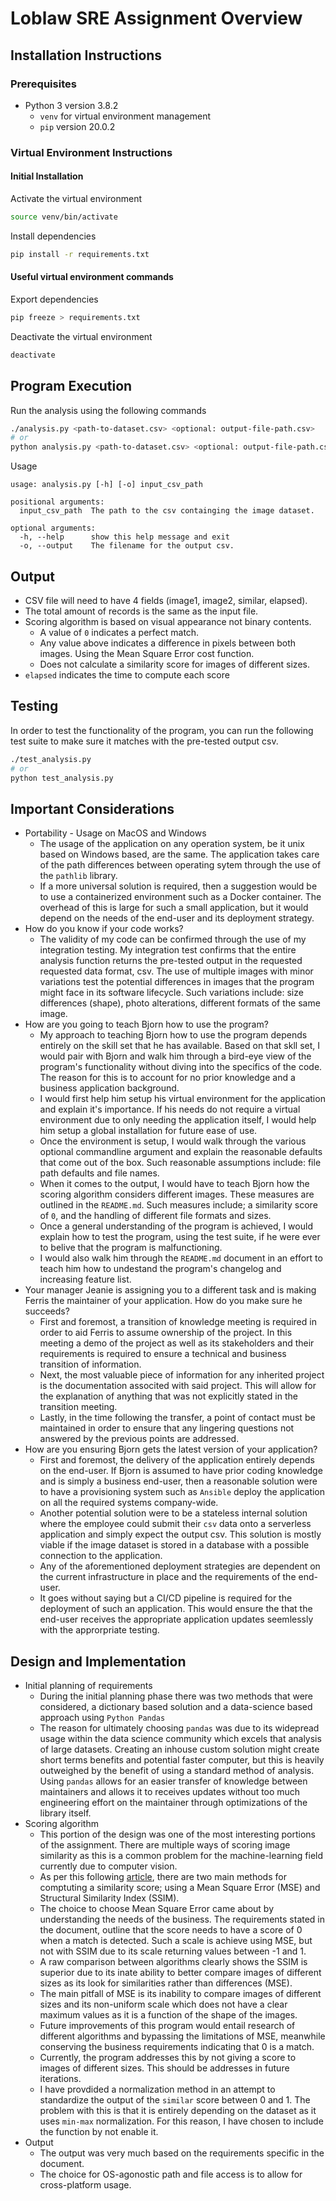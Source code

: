 # Loblaw SRE Assignment Overview

## Installation Instructions

### Prerequisites

- Python 3 version 3.8.2
  - `venv` for virtual environment management
  - `pip` version 20.0.2

### Virtual Environment Instructions

#### Initial Installation

Activate the virtual environment

```bash
source venv/bin/activate
```

Install dependencies

```bash
pip install -r requirements.txt
```

#### Useful virtual environment commands

Export dependencies

```bash
pip freeze > requirements.txt
```

Deactivate the virtual environment

```bash
deactivate
```

## Program Execution

Run the analysis using the following commands

```bash
./analysis.py <path-to-dataset.csv> <optional: output-file-path.csv>
# or
python analysis.py <path-to-dataset.csv> <optional: output-file-path.csv>
```

Usage

```text
usage: analysis.py [-h] [-o] input_csv_path

positional arguments:
  input_csv_path  The path to the csv containging the image dataset.

optional arguments:
  -h, --help      show this help message and exit
  -o, --output    The filename for the output csv.
```

## Output

- CSV file will need to have 4 fields (image1, image2, similar, elapsed).
- The total amount of records is the same as the input file.
- Scoring algorithm is based on visual appearance not binary contents.
  - A value of `0` indicates a perfect match.
  - Any value above indicates a difference in pixels between both images. Using the Mean Square Error cost function.
  - Does not calculate a similarity score for images of different sizes.
- `elapsed` indicates the time to compute each score

## Testing

In order to test the functionality of the program, you can run the following test suite to make sure it matches with the pre-tested output csv.

```bash
./test_analysis.py
# or
python test_analysis.py
```

## Important Considerations

- Portability - Usage on MacOS and Windows
  - The usage of the application on any operation system, be it unix based on Windows based, are the same. The application takes care of the path differences between operating sytem through the use of the `pathlib` library.
  - If a more universal solution is required, then a suggestion would be to use a containerized environment such as a Docker container. The overhead of this is large for such a small application, but it would depend on the needs of the end-user and its deployment strategy.
- How do you know if your code works?
  - The validity of my code can be confirmed through the use of my integration testing. My integration test confirms that the entire analysis function returns the pre-tested output in the requested requested data format, csv. The use of multiple images with minor variations test the potential differences in images that the program might face in its software lifecycle. Such variations include: size differences (shape), photo alterations, different formats of the same image.
- How are you going to teach Bjorn how to use the program?
  - My approach to teaching Bjorn how to use the program depends entirely on the skill set that he has available. Based on that skll set, I would pair with Bjorn and walk him through a bird-eye view of the program's functionality without diving into the specifics of the code. The reason for this is to account for no prior knowledge and a business application background.
  - I would first help him setup his virtual environment for the application and explain it's importance. If his needs do not require a virtual environment due to only needing the application itself, I would help him setup a global installation for future ease of use.
  - Once the environment is setup, I would walk through the various optional commandline argument and explain the reasonable defaults that come out of the box. Such reasonable assumptions include: file path defaults and file names.
  - When it comes to the output, I would have to teach Bjorn how the scoring algorithm considers different images. These measures are outlined in the `README.md`. Such measures include; a similarity score of `0`, and the handling of different file formats and sizes.
  - Once a general understanding of the program is achieved, I would explain how to test the program, using the test suite, if he were ever to belive that the program is malfunctioning.
  - I would also walk him through the `README.md` document in an effort to teach him how to undestand the program's changelog and increasing feature list.
- Your manager Jeanie is assigning you to a different task and is making Ferris the maintainer of your application. How do you make sure he succeeds?
  - First and foremost, a transition of knowledge meeting is required in order to aid Ferris to assume ownership of the project. In this meeting a demo of the project as well as its stakeholders and their requirements is required to ensure a technical and business transition of information.
  - Next, the most valuable piece of information for any inherited project is the documentation associted with said project. This will allow for the explanation of anything that was not explicitly stated in the transition meeting.
  - Lastly, in the time following the transfer, a point of contact must be maintained in order to ensure that any lingering questions not answered by the previous points are addressed.
- How are you ensuring Bjorn gets the latest version of your application?
  - First and foremost, the delivery of the application entirely depends on the end-user. If Bjorn is assumed to have prior coding knowledge and is simply a business end-user, then a reasonable solution were to have a provisioning system such as `Ansible` deploy the application on all the required systems company-wide. 
  - Another potential solution were to be a stateless internal solution where the employee could submit their `csv` data onto a serverless application and simply expect the output csv. This solution is mostly viable if the image dataset is stored in a database with a possible connection to the application.
  - Any of the aforementioned deployment strategies are dependent on the current infrastructure in place and the requirements of the end-user.
  - It goes without saying but a CI/CD pipeline is required for the deployment of such an application. This would ensure the that the end-user receives the appropriate application updates seemlessly with the approrpriate testing.

## Design and Implementation

- Initial planning of requirements
  - During the initial planning phase there was two methods that were considered, a dictionary based solution and a data-science based approach using `Python Pandas`
  - The reason for ultimately choosing `pandas` was due to its widepread usage within the data science community which excels that analysis of large datasets. Creating an inhouse custom solution might create short terms benefits and potential faster computer, but this is heavily outweighed by the benefit of using a standard method of analysis. Using `pandas` allows for an easier transfer of knowledge between maintainers and allows it to receives updates without too much engineering effort on the maintainer through optimizations of the library itself.
- Scoring algorithm
  - This portion of the design was one of the most interesting portions of the assignment. There are multiple ways of scoring image similarity as this is a common problem for the machine-learning field currently due to computer vision.
  - As per this following [article](https://towardsdatascience.com/image-classification-using-ssim-34e549ec6e12), there are two main methods for comptuting a similarity score; using a Mean Square Error (MSE) and Structural Similarity Index (SSIM).
  - The choice to choose Mean Square Error came about by understanding the needs of the business. The requirements stated in the document, outline that the score needs to have a score of 0 when a match is detected. Such a scale is achieve using MSE, but not with SSIM due to its scale returning values between -1 and 1.
  - A raw comparison between algorithms clearly shows the SSIM is superior due to its inate ability to better compare images of different sizes as its look for similarities rather than differences (MSE).
  - The main pitfall of MSE is its inability to compare images of different sizes and its non-uniform scale which does not have a clear maximum values as it is a function of the shape of the images. 
  - Future improvements of this program would entail research of different algorithms and bypassing the limitations of MSE, meanwhile conserving the business requirements indicating that 0 is a match.
  - Currently, the program addresses this by not giving a score to images of different sizes. This should be addresses in future iterations. 
  - I have provdided a normalization method in an attempt to standardize the output of the `similar` score between 0 and 1. The problem with this is that it is entirely depending on the dataset as it uses `min-max` normalization. For this reason, I have chosen to include the function by not enable it.
- Output
  - The output was very much based on the requirements specific in the document.
  - The choice for OS-agonostic path and file access is to allow for cross-platform usage.
